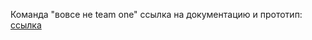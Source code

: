 Команда "вовсе не team one"
ссылка на документацию и прототип: [ссылка](https://disk.yandex.ru/d/QSqC3Zwk8uBq4A)
